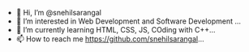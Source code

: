 - 👋 Hi, I’m @snehilsarangal
- 👀 I’m interested in Web Development and Software Development ...
- 🌱 I’m currently learning HTML, CSS, JS, COding with C++...
- 📫 How to reach me https://github.com/snehilsarangal...

<!---
snehilsarangal/snehilsarangal is a ✨ special ✨ repository because its `README.md` (this file) appears on your GitHub profile.
You can click the Preview link to take a look at your changes.
--->

